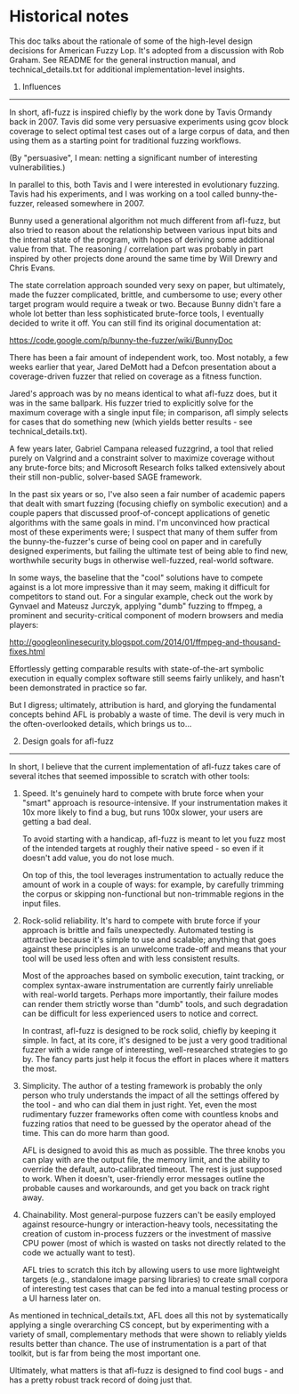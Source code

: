 Historical notes
================

  This doc talks about the rationale of some of the high-level design decisions
  for American Fuzzy Lop. It's adopted from a discussion with Rob Graham.
  See README for the general instruction manual, and technical_details.txt for
  additional implementation-level insights.

1) Influences
-------------

In short, afl-fuzz is inspired chiefly by the work done by Tavis Ormandy back
in 2007. Tavis did some very persuasive experiments using gcov block coverage
to select optimal test cases out of a large corpus of data, and then using
them as a starting point for traditional fuzzing workflows.

(By "persuasive", I mean: netting a significant number of interesting
vulnerabilities.)

In parallel to this, both Tavis and I were interested in evolutionary fuzzing.
Tavis had his experiments, and I was working on a tool called bunny-the-fuzzer,
released somewhere in 2007.

Bunny used a generational algorithm not much different from afl-fuzz, but
also tried to reason about the relationship between various input bits and
the internal state of the program, with hopes of deriving some additional value
from that. The reasoning / correlation part was probably in part inspired by
other projects done around the same time by Will Drewry and Chris Evans.

The state correlation approach sounded very sexy on paper, but ultimately, made
the fuzzer complicated, brittle, and cumbersome to use; every other target
program would require a tweak or two. Because Bunny didn't fare a whole lot
better than less sophisticated brute-force tools, I eventually decided to write
it off. You can still find its original documentation at:

  https://code.google.com/p/bunny-the-fuzzer/wiki/BunnyDoc

There has been a fair amount of independent work, too. Most notably, a few
weeks earlier that year, Jared DeMott had a Defcon presentation about a
coverage-driven fuzzer that relied on coverage as a fitness function.

Jared's approach was by no means identical to what afl-fuzz does, but it was in
the same ballpark. His fuzzer tried to explicitly solve for the maximum coverage
with a single input file; in comparison, afl simply selects for cases that do
something new (which yields better results - see technical_details.txt).

A few years later, Gabriel Campana released fuzzgrind, a tool that relied purely
on Valgrind and a constraint solver to maximize coverage without any brute-force
bits; and Microsoft Research folks talked extensively about their still
non-public, solver-based SAGE framework.

In the past six years or so, I've also seen a fair number of academic papers
that dealt with smart fuzzing (focusing chiefly on symbolic execution) and a
couple papers that discussed proof-of-concept applications of genetic
algorithms with the same goals in mind. I'm unconvinced how practical most of
these experiments were; I suspect that many of them suffer from the
bunny-the-fuzzer's curse of being cool on paper and in carefully designed
experiments, but failing the ultimate test of being able to find new,
worthwhile security bugs in otherwise well-fuzzed, real-world software.

In some ways, the baseline that the "cool" solutions have to compete against is
a lot more impressive than it may seem, making it difficult for competitors to
stand out. For a singular example, check out the work by Gynvael and Mateusz
Jurczyk, applying "dumb" fuzzing to ffmpeg, a prominent and security-critical
component of modern browsers and media players:

  http://googleonlinesecurity.blogspot.com/2014/01/ffmpeg-and-thousand-fixes.html

Effortlessly getting comparable results with state-of-the-art symbolic execution
in equally complex software still seems fairly unlikely, and hasn't been
demonstrated in practice so far.

But I digress; ultimately, attribution is hard, and glorying the fundamental
concepts behind AFL is probably a waste of time. The devil is very much in the
often-overlooked details, which brings us to...

2) Design goals for afl-fuzz
----------------------------

In short, I believe that the current implementation of afl-fuzz takes care of
several itches that seemed impossible to scratch with other tools:

1) Speed. It's genuinely hard to compete with brute force when your "smart"
   approach is resource-intensive. If your instrumentation makes it 10x more
   likely to find a bug, but runs 100x slower, your users are getting a bad
   deal.

   To avoid starting with a handicap, afl-fuzz is meant to let you fuzz most of
   the intended targets at roughly their native speed - so even if it doesn't
   add value, you do not lose much.

   On top of this, the tool leverages instrumentation to actually reduce the
   amount of work in a couple of ways: for example, by carefully trimming the
   corpus or skipping non-functional but non-trimmable regions in the input
   files.

2) Rock-solid reliability. It's hard to compete with brute force if your
   approach is brittle and fails unexpectedly. Automated testing is attractive
   because it's simple to use and scalable; anything that goes against these
   principles is an unwelcome trade-off and means that your tool will be used
   less often and with less consistent results.

   Most of the approaches based on symbolic execution, taint tracking, or
   complex syntax-aware instrumentation are currently fairly unreliable with
   real-world targets. Perhaps more importantly, their failure modes can render
   them strictly worse than "dumb" tools, and such degradation can be difficult
   for less experienced users to notice and correct.

   In contrast, afl-fuzz is designed to be rock solid, chiefly by keeping it
   simple. In fact, at its core, it's designed to be just a very good
   traditional fuzzer with a wide range of interesting, well-researched
   strategies to go by. The fancy parts just help it focus the effort in
   places where it matters the most.

3) Simplicity. The author of a testing framework is probably the only person
   who truly understands the impact of all the settings offered by the tool -
   and who can dial them in just right. Yet, even the most rudimentary fuzzer
   frameworks often come with countless knobs and fuzzing ratios that need to
   be guessed by the operator ahead of the time. This can do more harm than 
   good.

   AFL is designed to avoid this as much as possible. The three knobs you
   can play with are the output file, the memory limit, and the ability to
   override the default, auto-calibrated timeout. The rest is just supposed to
   work. When it doesn't, user-friendly error messages outline the probable
   causes and workarounds, and get you back on track right away.

4) Chainability. Most general-purpose fuzzers can't be easily employed
   against resource-hungry or interaction-heavy tools, necessitating the
   creation of custom in-process fuzzers or the investment of massive CPU
   power (most of which is wasted on tasks not directly related to the code
   we actually want to test).

   AFL tries to scratch this itch by allowing users to use more lightweight
   targets (e.g., standalone image parsing libraries) to create small
   corpora of interesting test cases that can be fed into a manual testing
   process or a UI harness later on.

As mentioned in technical_details.txt, AFL does all this not by systematically
applying a single overarching CS concept, but by experimenting with a variety
of small, complementary methods that were shown to reliably yields results
better than chance. The use of instrumentation is a part of that toolkit, but is
far from being the most important one.

Ultimately, what matters is that afl-fuzz is designed to find cool bugs - and
has a pretty robust track record of doing just that.